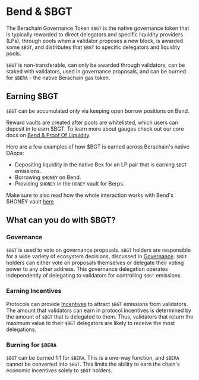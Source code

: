 # Bend & $BGT

The Berachain Governance Token `$BGT` is the native governance token that is typically rewarded to direct delegators and specific liquidity providers (LPs), through pools when a validator proposes a new block, is awarded some `$BGT`, and distributes that `$BGT` to specific delegators and liquidity pools.

`$BGT` is non-transferable, can only be awarded through validators, can be staked with validators, used in governance proposals, and can be burned for `$BERA` - the native Berachain gas token.

## Earning $BGT

`$BGT` can be accumulated only via keeping open borrow positions on Bend.

Reward vaults are created after pools are whitelisted, which users can deposit in to earn $BGT. To learn more about gauges check out our core docs on [Bend & Proof Of Liquidity](https://docs.berachain.com/learn/pol/rewardvaults#reward-vaults).

Here are a few examples of how $BGT is earned across Berachain's native DApps:

- Depositing liquidity in the native Bex for an LP pair that is earning `$BGT` emissions.
- Borrowing `$HONEY` on Bend.
- Providing `$HONEY` in the `HONEY` vault for Berps.

Make sure to also read how the whole interaction works with Bend's $HONEY vault [here](/learn/bend-and-pol#bend-honey-vault-bgt)

## What can you do with $BGT?

### Governance

`$BGT` is used to vote on governance proposals. `$BGT` holders are responsible for a wide variety of ecosystem decisions, discussed in [Governance](https://docs.berachain.com/learn/governance/). `$BGT` holders can either vote on proposals themselves or delegate their voting power to any other address. This governance delegation operates independently of delegating to validators for controlling `$BGT` emissions.

### Earning Incentives

Protocols can provide [Incentives](https://docs.berachain.com/learn/protocol/incentives) to attract `$BGT` emissions from validators. The amount that validators can earn in protocol incentives is determined by the amount of `$BGT` that is delegated to them. Thus, validators that return the maximum value to their `$BGT` delegators are likely to receive the most delegations.

### Burning for `$BERA`

`$BGT` can be burned 1:1 for `$BERA`. This is a one-way function, and `$BERA` cannot be converted into `$BGT`. This limits the ability to earn the chain's economic incentives solely to `$BGT` holders.
